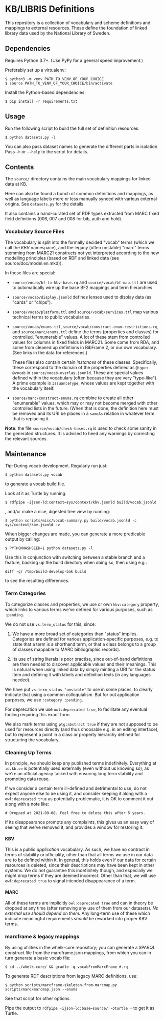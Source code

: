 # KB/LIBRIS Definitions

This repository is a collection of vocabulary and scheme definitions and
mappings to external resources. These define the foundation of linked library
data used by the National Library of Sweden.

## Dependencies

Requires Python 3.7+. (Use PyPy for a general speed improvement.)

Preferably set up a virtualenv:

    $ python3 -m venv PATH_TO_VENV_OF_YOUR_CHOICE
    $ source PATH_TO_VENV_OF_YOUR_CHOICE/bin/activate

Install the Python-based dependencies:

    $ pip install -r requirements.txt

## Usage

Run the following script to build the full set of definition resources:

    $ python datasets.py -l

You can also pass dataset names to generate the different parts in isolation.
Pass `-h` or `--help` to the script for details.

## Contents

The `source/` directory contains the main vocabulary mappings for linked data
at KB.

Here can also be found a bunch of common definitions and mappings, as well as
language labels more or less manually synced with various external origins. See
`datasets.py` for the details.

It also contains a hand-curated set of RDF types extracted from MARC fixed
field definitions (006, 007 and 008 for bib, auth and hold).

### Vocabulary Source Files

The vocabulary is split into the formally decided "vocab" terms (which we call
the *KBV* namespace), and the legacy (often unstable) "marc" terms stemming
from MARC21 constructs not yet interpreted according to the new modelling
principles (based on RDF and linked data (see source/doc/model.en.mkd)).

In  these files are special:

* `source/vocab/bf-to-kbv-base.rq` and `source/vocab/bf-map.ttl` are used to
  automatically wire up the base BF2 mappings and term hierarchies.

* `source/vocab/display.jsonld` defines lenses used to display data (as "cards"
  or "chips").

* `source/vocab/platform.ttl` and `source/vocab/services.ttl` map various
  technical terms to public vocabularies.

* `source/vocab/enums.ttl`, `source/vocab/construct-enum-restrictions.rq`,
  and `source/marc/enums.ttl` define the terms (properties and classes) for
  controlled, "enumerable" values. A lot of these stem from controlled values
  for columns in fixed fields in MARC21. Some come from RDA, and some from
  cleaned up defintions in BibFrame 2, or our own vocabulary. (See links in the
  data for references.)

  These files also contain certain *instances* of these classes. Specifically,
  these correspond to the domain of the properties defined as `@type: @vocab`
  in `source/vocab-overlay.jsonld`. These are special values defined within the
  vocabulary (often because they are very "type-like"). A prime example is
  `IssuanceType`, whose values are kept together with the vocabulary itself.

* `source/marc/construct-enums.rq` combine to create all other "enumerable"
  values, which may or may not become merged with other controlled lists in the
  future. (When that is done, the definition here must be removed and its URI
  be places in a `sameAs` relation in whatever term that is replacing it.

**Note:** the file `source/vocab/check-bases.rq` is used to check some sanity
in the generated structures. It is advised to heed any warnings by correcting
the relevant sources.

## Maintenance

*Tip:* During vocab development. Regularly run just:

    $ python datasets.py vocab

to generate a vocab build file.

Look at it as Turtle by running:

    $ rdfpipe -ijson-ld:context=sys/context/kbv.jsonld build/vocab.jsonld

, and/or make a nice, digested tree view by running:

    $ python scripts/misc/vocab-summary.py build/vocab.jsonld -c sys/context/kbv.jsonld -v

When bigger changes are made, you can generate a more predicable output by
calling:

    $ PYTHONHASHSEED=1 python datasets.py -l

Use this in conjunction with switching between a stable branch and a feature,
backing up the build directory when doing so, then using e.g.:

    diff -qr /tmp/build-develop-bak build

to see the resulting differences.

### Term Categories

To categorize classes and properties, we use or own `kbv:category` property,
which links to various terms we've defined for various purposes, such as
`:pending`.

We do not use `vs:term_status` for this, since:

1. We have a more broad set of categories than "status" implies. Categories are
   defined for various application-specific purposes, e.g. to state that a term
   is a shorthand term, or that a class belongs to a group of classes mappable
   to MARC bibliographic records).

2. Its use of string literals is poor practise, since out-of-band definitions
   are then needed to discover applicable values and their meanings. This is
   natural when using linked data by simply minting a URI for the status item
   and defining it with labels and definition texts (in any languages needed).

We have put `vs:term_status "unstable"` to use in some places, to clearly
indicate that using a common colloquialism. But for out application purposes,
we use `:category :pending`.

For deprecation we use `owl:deprecated true`, to facilitate any eventual
tooling requiring this exact form.

We also mark terms using `ptg:abstract true` if they are not supposed to be
used for resources directly (and thus choosable e.g. in an editing interface),
but to represent a point in a class or property hierarchy defined for
structuring the vocabulary.

### Cleaning Up Terms

In principle, we should keep any published terms indefinitely. Everything at
`id.kb.se` is potentially used externally (even without us knowing so), as
we're an official agency tasked with ensuring long term stability and promoting
data reuse.

If we consider a certain term ill-defined and detrimental to use, do not expect
anyone else to be using it, and consider keeping it along with a
`owl:deprecated true` as potentially problematic, it is OK to comment it out
along with a note like:

    # Dropped at 2021-09-08. Feel free to delete this after 5 years.

If its disappearance prompts any complaints, this gives us an easy way of
seeing that we've removed it, and provides a window for restoring it.

#### KBV

This is a public *application* vocabulary. As such, we have no contract in
terms of stability or officiality, other than that all terms *we* use in our
data are to be defined within it. In general, this holds even if our data for
certain resources is deleted, since their descriptions may have been kept in
other systems. We do not guarantee this indefinitely though, and especially we
might drop terms if they are deemed incorrect. Other than that, we will use
`owl:deprecated true` to signal intended disappearance of a term.

#### MARC

All of these terms are implicitly `owl:deprecated true` and can in theory be
dropped at any time (after removing any use of them from our datasets). *No
external use should depend on them.* Any long-term use of these which indicate
meaningful requirements *should* be reworked into proper KBV terms.

### marcframe & legacy mappings

By using utilities in the whelk-core repository; you can generate a SPARQL
construct file from the marcframe.json mappings, from which you can in turn
generate a basic vocab file:

    $ cd ../whelk-core/ && gradle -q vocabFromMarcFrame #.rq

To generate RDF descriptions from legacy MARC definitions, use:

    $ python scripts/marcframe-skeleton-from-marcmap.py scripts/marc/marcmap.json --enums

See that script for other options.

Pipe the output to `rdfpipe -ijson-ld:base=source/ -oturtle -` to get it as Turtle.
